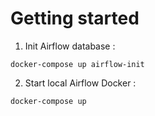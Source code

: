 # Getting started
1. Init Airflow database :
```shell
docker-compose up airflow-init
```

2. Start local Airflow Docker :
```shell
docker-compose up
```